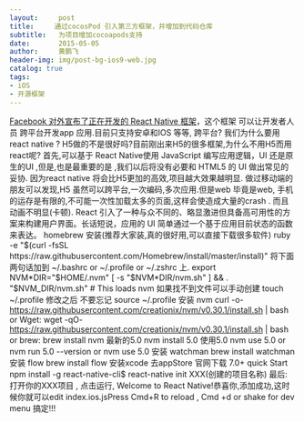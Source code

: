 ```yaml
---
layout:     post
title:     通过cocosPod 引入第三方框架，并增加到代码仓库
subtitle:   为项目增加cocoapods支持
date:       2015-05-05
author:     黄鹏飞
header-img: img/post-bg-ios9-web.jpg
catalog: true
tags:
- iOS
- 开源框架
---
```



[Facebook 对外宣布了正在开发的 React Native 框架](https://code.facebook.com/videos/786462671439502/react-js-conf-2015-keynote-introducing-react-native-/)，这个框架 可以让开发者人员 跨平台开发app 应用.目前只支持安卓和IOS
等等, 跨平台? 我们为什么要用react native ? H5做的不是很好吗?目前刚出来H5的很多框架,为什么不用H5而用react呢?
首先,可以基于 React Native使用 JavaScript 编写应用逻辑，UI 还是原生的UI ,但是,也是最重要的是 ,我们以后将没有必要和 HTML5 的 UI 做出常见的妥协. 因为react native 将会比H5更加的高效,项目越大效果越明显.
做过移动端的朋友可以发现,H5 虽然可以跨平台,一次编码,多次应用.但是web 毕竟是web, 手机的运存是有限的,不可能一次性加载太多的页面,这样会使造成大量的crash . 而且动画不明显(卡顿).
React 引入了一种与众不同的、略显激进但具备高可用性的方案来构建用户界面。长话短说，应用的 UI 简单通过一个基于应用目前状态的函数来表达。
homebrew 安装(推荐大家装,真的很好用,可以直接下载很多软件)
ruby -e "$(curl -fsSL https://raw.githubusercontent.com/Homebrew/install/master/install)"
将下面两句话加到 ~/.bashrc or ~/.profile or ~/.zshrc 上.
export NVM*DIR="$HOME/.nvm" [ -s "$NVM*DIR/nvm.sh" ] && . "$NVM_DIR/nvm.sh" # This loads nvm
如果找不到文件可以手动创建
touch ~/.profile
修改之后 不要忘记
source ~/.profile
安装 nvm
curl -o- https://raw.githubusercontent.com/creationix/nvm/v0.30.1/install.sh | bash
or Wget:
wget -qO- https://raw.githubusercontent.com/creationix/nvm/v0.30.1/install.sh | bash
or brew:
brew install nvm
最新的5.0
nvm install 5.0
使用5.0
nvm use 5.0
or
nvm run 5.0 --version
or
nvm use 5.0
安装 watchman
brew install watchman
安装 flow
brew install flow
安装xcode
去appStore 官网下载 7.0+
quick Start
npm install -g react-native-cli$ react-native init XXX(创建的项目名称)
最后: 打开你的XXX项目 , 点击运行, Welcome to React Native!恭喜你,添加成功,这时候你就可以edit index.ios.jsPress Cmd+R to reload , Cmd +d or shake for dev menu 搞定!!!
